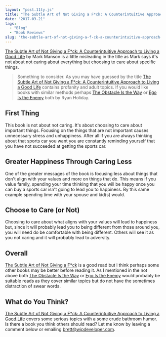 ```yaml
---
layout: "post.11ty.js"
title: "The Subtle Art of Not Giving a F*ck: A Counterintuitive Approach to Living a Good Life"
date: "2017-03-21"
tags: 
  - "Blog"
  - "Book Reviews"
slug: "the-subtle-art-of-not-giving-a-f-ck-a-counterintuitive-approach-to-living-a-good-life"
---
```


[The Subtle Art of Not Giving a F\*ck: A Counterintuitive Approach to Living a Good Life](https://www.amazon.com/gp/product/B019MMUA8S/ref=as_li_qf_sp_asin_il_tl?ie=UTF8&tag=wipdevelope05-20&camp=1789&creative=9325&linkCode=as2&creativeASIN=B019MMUA8S&linkId=d59185d8d45c85ce8091f4249e088eed) by Mark Manson is a little misleading in the title as Mark says it's not about not caring about everything but choosing to care about specific things.

> Something to consider. As you may have guessed by the title [The Subtle Art of Not Giving a F\*ck: A Counterintuitive Approach to Living a Good Life](https://www.amazon.com/gp/product/B019MMUA8S/ref=as_li_qf_sp_asin_il_tl?ie=UTF8&tag=wipdevelope05-20&camp=1789&creative=9325&linkCode=as2&creativeASIN=B019MMUA8S&linkId=d59185d8d45c85ce8091f4249e088eed) contains profanity and adult topics. If you would like books with similar methods perhaps [The Obstacle Is the Way](https://www.amazon.com/gp/product/1591846358/ref=as_li_qf_sp_asin_il_tl?ie=UTF8&tag=wipdevelope05-20&camp=1789&creative=9325&linkCode=as2&creativeASIN=1591846358&linkId=2374a82728019aa90b6351f0672ee8fd) or [Ego Is the Enemy](https://www.amazon.com/gp/product/1591847818/ref=as_li_qf_sp_asin_il_tl?ie=UTF8&tag=wipdevelope05-20&camp=1789&creative=9325&linkCode=as2&creativeASIN=1591847818&linkId=6cd57cf621c69d2e6565b9a5eb26e4b5) both by Ryan Holiday.

## First Thing

This book is not about not caring. It's about choosing to care about important things. Focusing on the things that are not important causes unnecessary stress and unhappiness. After all if you are always thinking about that sports car you want you are constantly reminding yourself that you have not succeeded at getting the sports car.

## Greater Happiness Through Caring Less

One of the greater messages of the book is focusing less about things that don't align with your values and more on things that do. This means if you value family, spending your time thinking that you will be happy once you can buy a sports car isn't going to lead you to happiness. By this same example spending time with your spouse and kid(s) would.

## Choose to Care (or Not)

Choosing to care about what aligns with your values will lead to happiness but, since it will probably lead you to being different from those around you, you will need do be comfortable with being different. Others will see it as you not caring and it will probably lead to adversity.

## Overall

[The Subtle Art of Not Giving a F\*ck](https://www.amazon.com/gp/product/B019MMUA8S/ref=as_li_qf_sp_asin_il_tl?ie=UTF8&tag=wipdevelope05-20&camp=1789&creative=9325&linkCode=as2&creativeASIN=B019MMUA8S&linkId=d59185d8d45c85ce8091f4249e088eed) is a good read but I think perhaps some other books may be better before reading it. As I mentioned in the not above both [The Obstacle Is the Way](https://www.amazon.com/gp/product/1591846358/ref=as_li_qf_sp_asin_il_tl?ie=UTF8&tag=wipdevelope05-20&camp=1789&creative=9325&linkCode=as2&creativeASIN=1591846358&linkId=2374a82728019aa90b6351f0672ee8fd) or [Ego Is the Enemy](https://www.amazon.com/gp/product/1591847818/ref=as_li_qf_sp_asin_il_tl?ie=UTF8&tag=wipdevelope05-20&camp=1789&creative=9325&linkCode=as2&creativeASIN=1591847818&linkId=6cd57cf621c69d2e6565b9a5eb26e4b5) would probably be suitable reads as they cover similar topics but do not have the sometimes distraction of swear words.

## What do You Think?

[The Subtle Art of Not Giving a F\*ck: A Counterintuitive Approach to Living a Good Life](https://www.amazon.com/gp/product/B019MMUA8S/ref=as_li_qf_sp_asin_il_tl?ie=UTF8&tag=wipdevelope05-20&camp=1789&creative=9325&linkCode=as2&creativeASIN=B019MMUA8S&linkId=d59185d8d45c85ce8091f4249e088eed) covers some serious topics with a some crude bathroom humor. Is there a book you think others should read? Let me know by leaving a comment below or emailing [brett@wipdeveloper.com](mailto:brett@wipdeveloper.com).
